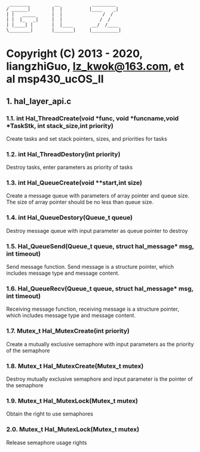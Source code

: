 	 ________         __            _________          
	/ ______|        |  |          |____    _|         
	| |   _____      |  |               /  /           
	| |  |_   _|     |  |              /  /            
	| |____| |       |  |____       __/  /____         
	\________|       |_______|     |__________|        
 Copyright (C) 2013 - 2020, liangzhiGuo, <lz_kwok@163.com>, et al 
 msp430_ucOS_II
=====================
## 1. hal_layer_api.c
### 1.1. int Hal_ThreadCreate(void *func, void *funcname,void *TaskStk, int stack_size,int priority)  ###
Create tasks and set stack pointers, sizes, and priorities for tasks

### 1.2. int Hal_ThreadDestory(int priority)  ###
Destroy tasks, enter parameters as priority of tasks

### 1.3. int Hal_QueueCreate(void **start,int size)  ###
Create a message queue with parameters of array pointer and queue size. The size of array pointer should be no less than queue size.

### 1.4. int Hal_QueueDestory(Queue_t queue)  ###
Destroy message queue with input parameter as queue pointer to destroy

### 1.5. Hal_QueueSend(Queue_t queue, struct hal_message* msg, int timeout)  ###
Send message function. Send message is a structure pointer, which includes message type and message content.

### 1.6. Hal_QueueRecv(Queue_t queue, struct hal_message* msg, int timeout)  ###
Receiving message function, receiving message is a structure pointer, which includes message type and message content.

### 1.7. Mutex_t Hal_MutexCreate(int priority) ###
Create a mutually exclusive semaphore with input parameters as the priority of the semaphore

### 1.8. Mutex_t Hal_MutexCreate(Mutex_t mutex) ###
Destroy mutually exclusive semaphore and input parameter is the pointer of the semaphore

### 1.9. Mutex_t Hal_MutexLock(Mutex_t mutex) ###
Obtain the right to use semaphores

### 2.0. Mutex_t Hal_MutexLock(Mutex_t mutex) ###
Release semaphore usage rights

